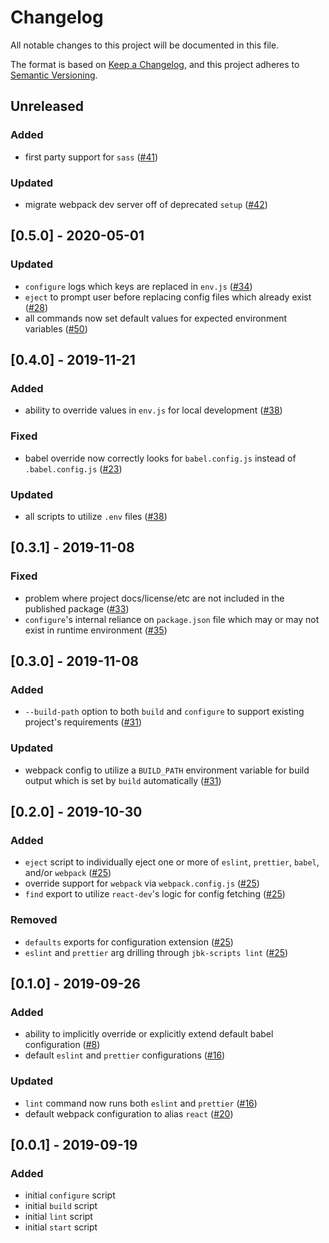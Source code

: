 # Changelog

All notable changes to this project will be documented in this file.

The format is based on [Keep a Changelog](https://keepachangelog.com/en/1.0.0/),
and this project adheres to [Semantic Versioning](https://semver.org/spec/v2.0.0.html).

## Unreleased

### Added

- first party support for `sass` ([#41](https://github.com/JBKLabs/react-dev/issues/41))

### Updated

- migrate webpack dev server off of deprecated `setup` ([#42](https://github.com/JBKLabs/react-dev/issues/42))

## [0.5.0] - 2020-05-01

### Updated

- `configure` logs which keys are replaced in `env.js` ([#34](https://github.com/JBKLabs/react-dev/issues/34))
- `eject` to prompt user before replacing config files which already exist ([#28](https://github.com/JBKLabs/react-dev/issues/28))
- all commands now set default values for expected environment variables ([#50](https://github.com/JBKLabs/react-dev/issues/50))

## [0.4.0] - 2019-11-21

### Added

- ability to override values in `env.js` for local development ([#38](https://github.com/JBKLabs/react-dev/issues/38))

### Fixed

- babel override now correctly looks for `babel.config.js` instead of `.babel.config.js` ([#23](https://github.com/JBKLabs/react-dev/issues/23))

### Updated

- all scripts to utilize `.env` files ([#38](https://github.com/JBKLabs/react-dev/issues/38))

## [0.3.1] - 2019-11-08

### Fixed

- problem where project docs/license/etc are not included in the published package ([#33](https://github.com/JBKLabs/react-dev/issues/33))
- `configure`'s internal reliance on `package.json` file which may or may not exist in runtime environment ([#35](https://github.com/JBKLabs/react-dev/issues/35))

## [0.3.0] - 2019-11-08

### Added

- `--build-path` option to both `build` and `configure` to support existing project's requirements ([#31](https://github.com/JBKLabs/react-dev/issues/31))

### Updated

- webpack config to utilize a `BUILD_PATH` environment variable for build output which is set by `build` automatically ([#31](https://github.com/JBKLabs/react-dev/issues/31))

## [0.2.0] - 2019-10-30

### Added

- `eject` script to individually eject one or more of `eslint`, `prettier`, `babel`, and/or `webpack` ([#25](https://github.com/JBKLabs/react-dev/issues/25))
- override support for `webpack` via `webpack.config.js` ([#25](https://github.com/JBKLabs/react-dev/issues/25))
- `find` export to utilize `react-dev`'s logic for config fetching ([#25](https://github.com/JBKLabs/react-dev/issues/25))

### Removed

- `defaults` exports for configuration extension ([#25](https://github.com/JBKLabs/react-dev/issues/25))
- `eslint` and `prettier` arg drilling through `jbk-scripts lint` ([#25](https://github.com/JBKLabs/react-dev/issues/25))

## [0.1.0] - 2019-09-26

### Added

- ability to implicitly override or explicitly extend default babel configuration ([#8](https://github.com/JBKLabs/react-dev/issues/8))
- default `eslint` and `prettier` configurations ([#16](https://github.com/JBKLabs/react-dev/issues/16))

### Updated

- `lint` command now runs both `eslint` and `prettier` ([#16](https://github.com/JBKLabs/react-dev/issues/16))
- default webpack configuration to alias `react` ([#20](https://github.com/JBKLabs/react-dev/issues/20))

## [0.0.1] - 2019-09-19

### Added

- initial `configure` script
- initial `build` script
- initial `lint` script
- initial `start` script
